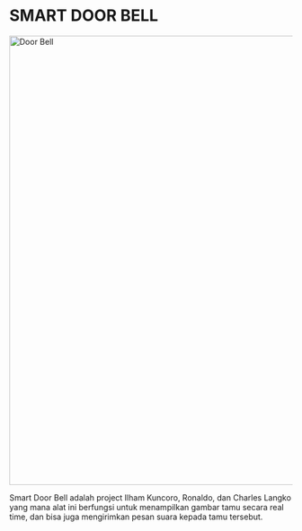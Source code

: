# SMART DOOR BELL
<img src="https://i.pinimg.com/236x/a6/52/02/a652029f609b5ef2c92ffb0f18be3af8.jpg" alt="Door Bell" width="800"/>


Smart Door Bell adalah project Ilham Kuncoro, Ronaldo, dan Charles Langko yang mana alat ini berfungsi untuk menampilkan gambar tamu secara real time, dan bisa juga mengirimkan pesan suara kepada tamu tersebut.
